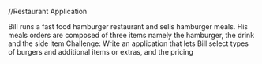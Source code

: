//Restaurant Application

Bill runs a fast food hamburger restaurant and sells hamburger meals. 
His meals orders are composed of three items namely the hamburger, the drink and the side item
Challenge: Write an application that lets Bill select types of burgers and additional items or extras, and the pricing 
